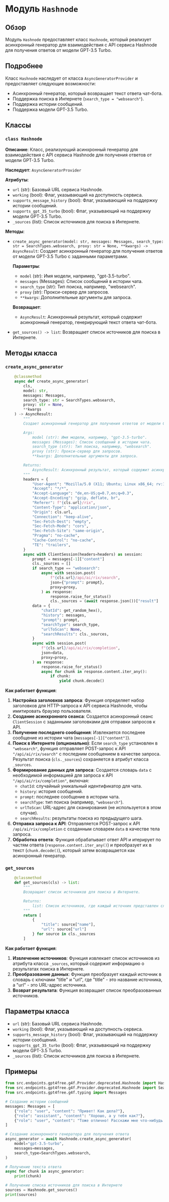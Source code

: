 # Модуль `Hashnode`

## Обзор

Модуль `Hashnode` предоставляет класс `Hashnode`, который реализует асинхронный генератор для взаимодействия с API сервиса Hashnode для получения ответов от модели GPT-3.5 Turbo. 

## Подробнее

Класс `Hashnode` наследует от класса `AsyncGeneratorProvider` и предоставляет следующие возможности:

- Асинхронный генератор, который возвращает текст ответа чат-бота.
- Поддержка поиска в Интернете (`search_type = "websearch"`).
- Поддержка истории сообщений.
- Поддержка модели GPT-3.5 Turbo.

## Классы

### `class Hashnode`

**Описание**: Класс, реализующий асинхронный генератор для взаимодействия с API сервиса Hashnode для получения ответов от модели GPT-3.5 Turbo. 

**Наследует**: `AsyncGeneratorProvider`

**Атрибуты**:

- `url` (str): Базовый URL сервиса Hashnode.
- `working` (bool): Флаг, указывающий на доступность сервиса.
- `supports_message_history` (bool): Флаг, указывающий на поддержку истории сообщений.
- `supports_gpt_35_turbo` (bool): Флаг, указывающий на поддержку модели GPT-3.5 Turbo.
- `_sources` (list): Список источников для поиска в Интернете.


**Методы**:

- `create_async_generator(model: str, messages: Messages, search_type: str = SearchTypes.websearch, proxy: str = None, **kwargs) -> AsyncResult`: Создает асинхронный генератор для получения ответов от модели GPT-3.5 Turbo с заданными параметрами.

    **Параметры**:
    - `model` (str): Имя модели, например, "gpt-3.5-turbo".
    - `messages` (Messages): Список сообщений в истории чата.
    - `search_type` (str): Тип поиска, например, "websearch".
    - `proxy` (str): Прокси-сервер для запросов.
    - `**kwargs`: Дополнительные аргументы для запроса.

    **Возвращает**:
    - `AsyncResult`: Асинхронный результат, который содержит асинхронный генератор, генерирующий текст ответа чат-бота.

- `get_sources() -> list`: Возвращает список источников для поиска в Интернете.


## Методы класса

### `create_async_generator`

```python
    @classmethod
    async def create_async_generator(
        cls,
        model: str,
        messages: Messages,
        search_type: str = SearchTypes.websearch,
        proxy: str = None,
        **kwargs
    ) -> AsyncResult:
        """
        Создает асинхронный генератор для получения ответов от модели GPT-3.5 Turbo с заданными параметрами.

        Args:
            model (str): Имя модели, например, "gpt-3.5-turbo".
            messages (Messages): Список сообщений в истории чата.
            search_type (str): Тип поиска, например, "websearch".
            proxy (str): Прокси-сервер для запросов.
            **kwargs: Дополнительные аргументы для запроса.

        Returns:
            AsyncResult: Асинхронный результат, который содержит асинхронный генератор, генерирующий текст ответа чат-бота.
        """
        headers = {
            "User-Agent": "Mozilla/5.0 (X11; Ubuntu; Linux x86_64; rv:109.0) Gecko/20100101 Firefox/118.0",
            "Accept": "*/*",
            "Accept-Language": "de,en-US;q=0.7,en;q=0.3",
            "Accept-Encoding": "gzip, deflate, br",
            "Referer": f"{cls.url}/rix",
            "Content-Type": "application/json",
            "Origin": cls.url,
            "Connection": "keep-alive",
            "Sec-Fetch-Dest": "empty",
            "Sec-Fetch-Mode": "cors",
            "Sec-Fetch-Site": "same-origin",
            "Pragma": "no-cache",
            "Cache-Control": "no-cache",
            "TE": "trailers",
        }
        async with ClientSession(headers=headers) as session:
            prompt = messages[-1]["content"]
            cls._sources = []
            if search_type == "websearch":
                async with session.post(
                    f"{cls.url}/api/ai/rix/search",
                    json={"prompt": prompt},
                    proxy=proxy,
                ) as response:
                    response.raise_for_status()
                    cls._sources = (await response.json())["result"]
            data = {
                "chatId": get_random_hex(),
                "history": messages,
                "prompt": prompt,
                "searchType": search_type,
                "urlToScan": None,
                "searchResults": cls._sources,
            }
            async with session.post(
                f"{cls.url}/api/ai/rix/completion",
                json=data,
                proxy=proxy,
            ) as response:
                response.raise_for_status()
                async for chunk in response.content.iter_any():
                    if chunk:
                        yield chunk.decode()
```

**Как работает функция**:

1. **Настройка заголовков запроса**:  Функция определяет набор заголовков для HTTP-запроса к API сервиса Hashnode, чтобы имитировать браузер пользователя.
2. **Создание асинхронного сеанса**:  Создается асинхронный сеанс `ClientSession` с заданными заголовками для отправки запросов к API.
3. **Получение последнего сообщения**: Извлекается последнее сообщение из истории чата (`messages[-1]["content"]`).
4. **Поиск в Интернете (опционально)**: Если `search_type` установлен в `"websearch"`, функция отправляет POST-запрос к API `"/api/ai/rix/search"` с последним сообщением в качестве запроса.  Результат поиска (`cls._sources`) сохраняется в атрибут класса `_sources`.
5. **Формирование данных для запроса**:  Создается словарь `data` с необходимой информацией для запроса к API `"/api/ai/rix/completion"`, включая:
    - `chatId`: случайный уникальный идентификатор для чата.
    - `history`:  история сообщений.
    - `prompt`:  последнее сообщение в истории чата.
    - `searchType`: тип поиска (например, `"websearch"`).
    - `urlToScan`:  URL-адрес для сканирования (не используется в этом случае).
    - `searchResults`:  результаты поиска из предыдущего шага.
6. **Отправка запроса к API**:  Отправляется POST-запрос к API `/api/ai/rix/completion` с созданным словарем `data` в качестве тела запроса.
7. **Обработка ответа**: Функция обрабатывает ответ API и итерирует по частям ответа (`response.content.iter_any()`) и преобразует их в текст (`chunk.decode()`), который затем возвращается как асинхронный генератор.

### `get_sources`

```python
    @classmethod
    def get_sources(cls) -> list:
        """
        Возвращает список источников для поиска в Интернете.

        Returns:
            list: Список источников, где каждый источник представлен словарем с ключами "title" и "url".
        """
        return [
            {
                "title": source["name"],
                "url": source["url"]
            } for source in cls._sources
        ]
```

**Как работает функция**:

1. **Извлечение источников**:  Функция извлекает список источников из атрибута класса `_sources`, который содержит информацию о результатах поиска в Интернете.
2. **Преобразование данных**:  Функция преобразует каждый источник в словарь с ключами "title" и "url", где "title" - это название источника, а "url" - это URL-адрес источника.
3. **Возврат результата**:  Функция возвращает список преобразованных источников.

## Параметры класса

- `url` (str): Базовый URL сервиса Hashnode.
- `working` (bool): Флаг, указывающий на доступность сервиса.
- `supports_message_history` (bool): Флаг, указывающий на поддержку истории сообщений.
- `supports_gpt_35_turbo` (bool): Флаг, указывающий на поддержку модели GPT-3.5 Turbo.
- `_sources` (list): Список источников для поиска в Интернете.

## Примеры

```python
from src.endpoints.gpt4free.g4f.Provider.deprecated.Hashnode import Hashnode
from src.endpoints.gpt4free.g4f.Provider.deprecated.Hashnode import SearchTypes
from src.endpoints.gpt4free.g4f.typing import Messages

# Создание истории сообщений
messages: Messages = [
    {"role": "user", "content": "Привет! Как дела?"},
    {"role": "assistant", "content": "Хорошо, а у тебя как?"},
    {"role": "user", "content": "Тоже отлично! Расскажи мне что-нибудь интересное."},
]

# Создание асинхронного генератора для получения ответа
async_generator = await Hashnode.create_async_generator(
    model="gpt-3.5-turbo",
    messages=messages,
    search_type=SearchTypes.websearch,
)

# Получение текста ответа
async for chunk in async_generator:
    print(chunk)

# Получение списка источников для поиска в Интернете
sources = Hashnode.get_sources()
print(sources)